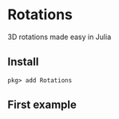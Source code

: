 # Rotations

3D rotations made easy in Julia

## Install
```
pkg> add Rotations
```

## First example

